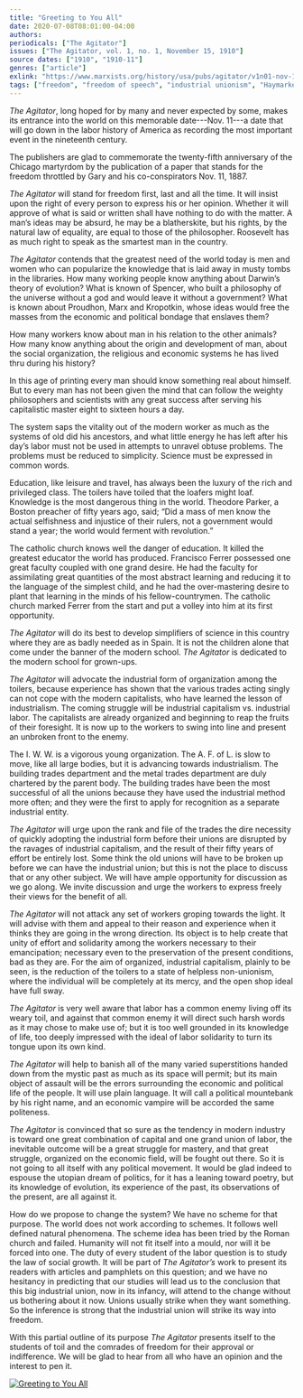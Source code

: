 ```yaml
---
title: "Greeting to You All"
date: 2020-07-08T08:01:00-04:00
authors:
periodicals: ["The Agitator"]
issues: ["The Agitator, vol. 1, no. 1, November 15, 1910"]
source dates: ["1910", "1910-11"]
genres: ["article"]
exlink: "https://www.marxists.org/history/usa/pubs/agitator/v1n01-nov-15-1910-agitator.pdf"
tags: ["freedom", "freedom of speech", "industrial unionism", "Haymarket martyrs", "education", "scientific socialism", "syndicalism", "anarchism"]
---
```


*The Agitator*, long hoped for by many and never expected by some, makes its entrance into the world on this memorable date---Nov. 11---a date that will go down in the labor history of America as recording the most important event in the nineteenth century.<!--more-->

The publishers are glad to commemorate the twenty-fifth anniversary of the Chicago martyrdom by the publication of a paper that stands for the freedom throttled by Gary and his co-conspirators Nov. 11, 1887.

*The Agitator* will stand for freedom first, last and all the time. It will insist upon the right of every person to express his or her opinion. Whether it will approve of what is said or written shall have nothing to do with the matter. A man’s ideas may be absurd, he may be a blatherskite, but his rights, by the natural law of equality, are equal to those of the philosopher. Roosevelt has as much right to speak as the smartest man in the country.

*The Agitator* contends that the greatest need of the world today is men and women who can popularize the knowledge that is laid away in musty tombs in the libraries. How many working people know anything about Darwin’s theory of evolution? What is known of Spencer, who built a philosophy of the universe without a god and would leave it without a government? What is known about Proudhon, Marx and Kropotkin, whose ideas would free the masses from the economic and political bondage that enslaves them?

How many workers know about man in his relation to the other animals? How many know anything about the origin and development of man, about the social organization, the religious and economic systems he has lived thru during his history?

In this age of printing every man should know something real about himself. But to every man has not been given the mind that can follow the weighty philosophers and scientists with any great success after serving his capitalistic master eight to sixteen hours a day.

The system saps the vitality out of the modern worker as much as the systems of old did his ancestors, and what little energy he has left after his day’s labor must not be used in attempts to unravel obtuse problems. The problems must be reduced to simplicity. Science must be expressed in common words.

Education, like leisure and travel, has always been the luxury of the rich and privileged class. The toilers have toiled that the loafers might loaf. Knowledge is the most dangerous thing in the world. Theodore Parker, a Boston preacher of fifty years ago, said; “Did a mass of men know the actual selfishness and injustice of their rulers, not a government would stand a year; the world would ferment with revolution.”

The catholic church knows well the danger of education. It killed the greatest educator the world has produced. Francisco Ferrer possessed one great faculty coupled with one grand desire. He had the faculty for assimilating great quantities of the most abstract learning and reducing it to the language of the simplest child, and he had the over-mastering desire to plant that learning in the minds of his fellow-countrymen. The catholic church marked Ferrer from the start and put a volley into him at its first opportunity.

*The Agitator* will do its best to develop simplifiers of science in this country where they are as badly needed as in Spain. It is not the children alone that come under the banner of the modern school. *The Agitator* is dedicated to the modern school for grown-ups.

*The Agitator* will advocate the industrial form of organization among the toilers, because experience has shown that the various trades acting singly can not cope with the modern capitalists, who have learned the lesson of industrialism. The coming struggle will be industrial capitalism vs. industrial labor. The capitalists are already organized and beginning to reap the fruits of their foresight. It is now up to the workers to swing into line and present an unbroken front to the enemy.

The I. W. W. is a vigorous young organization. The A. F. of L. is slow to move, like all large bodies, but it is advancing towards industrialism. The building trades department and the metal trades department are duly chartered by the parent body. The building trades have been the most successful of all the unions because they have used the industrial method more often; and they were the first to apply for recognition as a separate industrial entity.

*The Agitator* will urge upon the rank and file of the trades the dire necessity of quickly adopting the industrial form before their unions are disrupted by the ravages of industrial capitalism, and the result of their fifty years of effort be entirely lost. Some think the old unions will have to be broken up before we can have the industrial union; but this is not the place to discuss that or any other subject. We will have ample opportunity for discussion as we go along. We invite discussion and urge the workers to express freely their views for the benefit of all.

*The Agitator* will not attack any set of workers groping towards the light. It will advise with them and appeal to their reason and experience when it thinks they are going in the wrong direction. Its object is to help create that unity of effort and solidarity among the workers necessary to their emancipation; necessary even to the preservation of the present conditions, bad as they are. For the aim of organized, industrial capitalism, plainly to be seen, is the reduction of the toilers to a state of helpless non-unionism, where the individual will be completely at its mercy, and the open shop ideal have full sway.

*The Agitator* is very well aware that labor has a common enemy living off its weary toil, and against that common enemy it will direct such harsh words as it may chose to make use of; but it is too well grounded in its knowledge of life, too deeply impressed with the ideal of labor solidarity to turn its tongue upon its own kind.

*The Agitator* will help to banish all of the many varied superstitions handed down from the mystic past as much as its space will permit; but its main object of assault will be the errors surrounding the economic and political life of the people. It will use plain language. It will call a political mountebank by his right name, and an economic vampire will be accorded the same politeness.

*The Agitator* is convinced that so sure as the tendency in modern industry is toward one great combination of capital and one grand union of labor, the inevitable outcome will be a great struggle for mastery, and that great struggle, organized on the economic field, will be fought out there. So it is not going to all itself with any political movement. It would be glad indeed to espouse the utopian dream of politics, for it has a leaning toward poetry, but its knowledge of evolution, its experience of the past, its observations of the present, are all against it.

How do we propose to change the system? We have no scheme for that purpose. The world does not work according to schemes. It follows well defined natural phenomena. The scheme idea has been tried by the Roman church and failed. Humanity will not fit itself into a mould, nor will it be forced into one. The duty of every student of the labor question is to study the law of social growth. It will be part of *The Agitator’s* work to present its readers with articles and pamphlets on this question; and we have no hesitancy in predicting that our studies will lead us to the conclusion that this big industrial union, now in its infancy, will attend to the change without us bothering about it now. Unions usually strike when they want something. So the inference is strong that the industrial union will strike its way into freedom.

With this partial outline of its purpose *The Agitator* presents itself to the students of toil and the comrades of freedom for their approval or indifference. We will be glad to hear from all who have an opinion and the interest to pen it.

[![Greeting to You All](/images/agitator-greeting.jpg)](/images/agitator-greeting.jpg)
